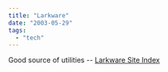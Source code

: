 ```yaml
---
title: "Larkware"
date: "2003-05-29"
tags: 
  - "tech"
---
```


Good source of utilities -- [Larkware Site Index](http://www.larkware.com/index.html "Larkware Site Index")

